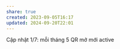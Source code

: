 ```yaml
---
share: true
created: 2023-09-05T16:17
updated: 2024-09-20T22:01
---
```

Cập nhật 1/7: mỗi tháng 5 QR mở mới active
